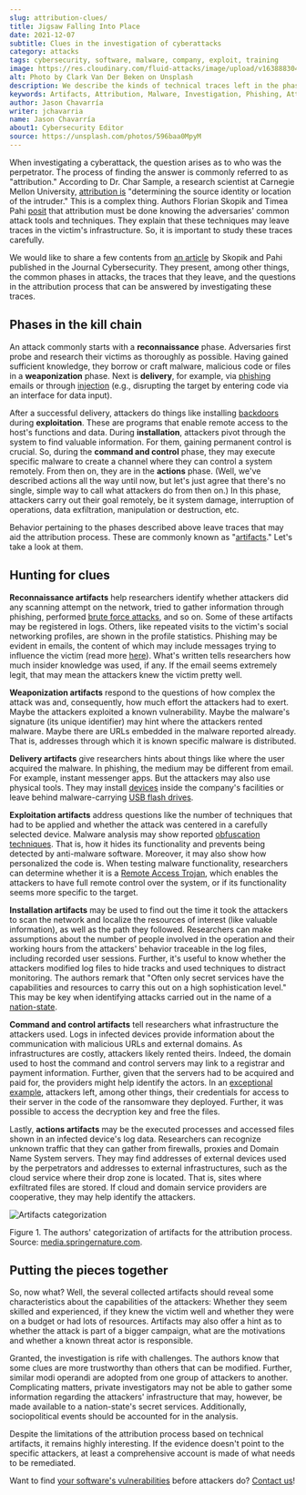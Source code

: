 ```yaml
---
slug: attribution-clues/
title: Jigsaw Falling Into Place
date: 2021-12-07
subtitle: Clues in the investigation of cyberattacks
category: attacks
tags: cybersecurity, software, malware, company, exploit, training
image: https://res.cloudinary.com/fluid-attacks/image/upload/v1638883041/blog/attribution-clues/cover_attribution.webp
alt: Photo by Clark Van Der Beken on Unsplash
description: We describe the kinds of technical traces left in the phases of a cyberattack and talk about how they may help the attribution process.
keywords: Artifacts, Attribution, Malware, Investigation, Phishing, Attack, Ttp, Ethical Hacking, Pentesting
author: Jason Chavarría
writer: jchavarria
name: Jason Chavarría
about1: Cybersecurity Editor
source: https://unsplash.com/photos/596baa0MpyM
---
```


When investigating a cyberattack,
the question arises as to who was the perpetrator.
The process of finding the answer is commonly referred to as "attribution."
According to Dr. Char Sample,
a research scientist at Carnegie Mellon University,
[attribution is](https://securityintelligence.com/qa-with-dr-char-sample-what-is-attribution-and-how-can-it-help-fight-attackers/)
"determining the source identity or location of the intruder."
This is a complex thing.
Authors Florian Skopik and Timea Pahi [posit](https://doi.org/10.1186/s42400-020-00048-4)
that attribution must be done
knowing the adversaries' common attack tools and techniques.
They explain
that these techniques may leave traces in the victim's infrastructure.
So,
it is important to study these traces carefully.

We would like to share a few contents from [an article](https://doi.org/10.1186/s42400-020-00048-4)
by Skopik and Pahi published in the Journal Cybersecurity.
They present,
among other things,
the common phases in attacks,
the traces that they leave,
and the questions in the attribution process
that can be answered by investigating these traces.

## Phases in the kill chain

An attack commonly starts with a **reconnaissance** phase.
Adversaries first probe and research their victims as thoroughly as possible.
Having gained sufficient knowledge,
they borrow or craft malware,
malicious code or files in a **weaponization** phase.
Next is **delivery**,
for example,
via [phishing](../phishing/) emails
or through [injection](../sql-injection/)
(e.g., disrupting the target by entering code via an interface for data input).

After a successful delivery,
attackers do things like installing [backdoors](https://nvlpubs.nist.gov/nistpubs/SpecialPublications/NIST.SP.800-83r1.pdf)
during **exploitation**.
These are programs
that enable remote access to the host's functions and data.
During **installation**,
attackers pivot through the system to find valuable information.
For them,
gaining permanent control is crucial.
So,
during the **command and control** phase,
they may execute specific malware
to create a channel where they can control a system remotely.
From then on,
they are in the **actions** phase.
(Well,
we've described actions all the way until now,
but let's just agree that there's no single, simple way
to call what attackers do from then on.)
In this phase,
attackers carry out their goal remotely,
be it system damage, interruption of operations, data exfiltration,
manipulation or destruction, etc.

Behavior pertaining to the phases described above leave traces
that may aid the attribution process.
These are commonly known as "[artifacts](https://insider.ssi-net.com/insights/what-is-an-artifact-in-cyber-security)."
Let's take a look at them.

## Hunting for clues

**Reconnaissance artifacts** help researchers identify
whether attackers did any scanning attempt on the network,
tried to gather information through phishing,
performed [brute force attacks](../pass-cracking/),
and so on.
Some of these artifacts may be registered in logs.
Others,
like repeated visits to the victim's social networking profiles,
are shown in the profile statistics.
Phishing may be evident in emails,
the content of which may include messages trying to influence the victim
(read more [here](../social-engineering/)).
What's written tells researchers how much insider knowledge was used,
if any.
If the email seems extremely legit,
that may mean the attackers knew the victim pretty well.

**Weaponization artifacts** respond to the questions
of how complex the attack was and,
consequently,
how much effort the attackers had to exert.
Maybe the attackers exploited a known vulnerability.
Maybe the malware's signature (its unique identifier) may hint
where the attackers rented malware.
Maybe there are URLs embedded in the malware reported already.
That is,
addresses through which it is known specific malware is distributed.

**Delivery artifacts** give researchers hints
about things like where the user acquired the malware.
In phishing,
the medium may be different from email.
For example,
instant messenger apps.
But the attackers may also use physical tools.
They may install [devices](../human-security-sensor/)
inside the company's facilities
or leave behind malware-carrying [USB flash drives](https://hackcontrol.org/cases/thumb-drive-awareness-lost-usb-attacks-explained/).

<div>
<cta-banner
buttontxt="Read more"
link="/solutions/red-teaming/"
title="Get started with Fluid Attacks' Red Teaming solution right now"
/>
</div>

**Exploitation artifacts** address questions
like the number of techniques that had to be applied
and whether the attack was centered in a carefully selected device.
Malware analysis may show reported [obfuscation techniques](https://www.zdnet.com/article/a-question-of-security-what-is-obfuscation-and-how-does-it-work/).
That is,
how it hides its functionality
and prevents being detected by anti-malware software.
Moreover,
it may also show how personalized the code is.
When testing malware functionality,
researchers can determine whether it is a [Remote Access Trojan](https://www.techtarget.com/searchsecurity/definition/RAT-remote-access-Trojan),
which enables the attackers to have full remote control over the system,
or if its functionality seems more specific to the target.

**Installation artifacts** may be used
to find out the time it took the attackers to scan the network
and localize the resources of interest (like valuable information),
as well as the path they followed.
Researchers can make assumptions about the number of people involved
in the operation
and their working hours
from the attackers' behavior traceable in the log files,
including recorded user sessions.
Further,
it's useful to know whether the attackers modified log files to hide tracks
and used techniques to distract monitoring.
The authors remark
that "Often only secret services have the capabilities and resources
to carry this out on a high sophistication level."
This may be key when identifying attacks carried out
in the name of a [nation-state](https://www.forbes.com/sites/forbesbusinesscouncil/2021/04/16/cybersecurity-and-nation-state-threats-what-businesses-need-to-know/?sh=239a99587c21).

**Command and control artifacts** tell researchers
what infrastructure the attackers used.
Logs in infected devices provide information
about the communication with malicious URLs and external domains.
As infrastructures are costly,
attackers likely rented theirs.
Indeed,
the domain used to host the command and control servers may link
to a registrar and payment information.
Further,
given that the servers had to be acquired and paid for,
the providers might help identify the actors.
In an [exceptional example](https://www.securityweek.com/attackers-leave-server-credentials-ransomwares-code),
attackers left,
among other things,
their credentials for access to their server
in the code of the ransomware they deployed.
Further,
it was possible to access the decryption key and free the files.

Lastly,
**actions artifacts** may be the executed processes
and accessed files shown in an infected device's log data.
Researchers can recognize unknown traffic
that they can gather from firewalls,
proxies and Domain Name System servers.
They may find addresses of external devices used by the perpetrators
and addresses to external infrastructures,
such as the cloud service where their drop zone is located.
That is,
sites where exfiltrated files are stored.
If cloud and domain service providers are cooperative,
they may help identify the attackers.

<div class="imgblock">

![Artifacts categorization](https://res.cloudinary.com/fluid-attacks/image/upload/v1638883248/blog/attribution-clues/attribution_Figure-1.webp)

<div class="title">

Figure 1. The authors' categorization of artifacts for the attribution process.
Source: [media.springernature.com](https://media.springernature.com/full/springer-static/image/art%3A10.1186%2Fs42400-020-00048-4/MediaObjects/42400_2020_48_Fig4_HTML.png?as=webp).

</div>

</div>

## Putting the pieces together

So, now what?
Well,
the several collected artifacts should reveal some characteristics
about the capabilities of the attackers:
Whether they seem skilled and experienced,
if they knew the victim well
and whether they were on a budget or had lots of resources.
Artifacts may also offer a hint
as to whether the attack is part of a bigger campaign,
what are the motivations
and whether a known threat actor is responsible.

Granted,
the investigation is rife with challenges.
The authors know
that some clues are more trustworthy than others that can be modified.
Further,
similar modi operandi are adopted from one group of attackers to another.
Complicating matters,
private investigators may not be able to gather some information
regarding the attackers' infrastructure
that may,
however,
be made available to a nation-state's secret services.
Additionally,
sociopolitical events should be accounted for in the analysis.

Despite the limitations of the attribution process
based on technical artifacts,
it remains highly interesting.
If the evidence doesn't point to the specific attackers,
at least a comprehensive account is made of what needs to be remediated.

Want to find [your software's vulnerabilities](../../solutions/vulnerability-management/)
before attackers do?
[Contact us](../../contact-us/)\!
